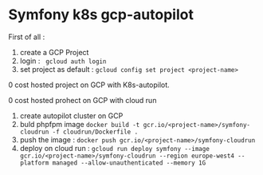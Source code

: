 # Symfony k8s gcp-autopilot

First of all :

1) create a GCP Project
2) login : ` gcloud auth login`
3) set project as default : `gcloud config set project <project-name>`  


0 cost hosted project on GCP with K8s-autopilot.





0 cost hosted prohect on GCP with cloud run

1) create autopilot cluster on GCP
2) buld phpfpm image `docker build -t gcr.io/<project-name>/symfony-cloudrun -f cloudrun/Dockerfile .`
3) push the image : `docker push gcr.io/<project-name>/symfony-cloudrun`
4) deploy on cloud run : `gcloud run deploy symfony --image gcr.io/<project-name>/symfony-cloudrun --region europe-west4 --platform managed --allow-unauthenticated --memory 1G`


